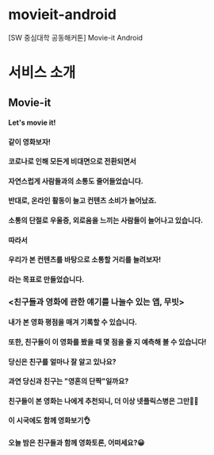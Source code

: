 # movieit-android
[SW 중심대학 공동해커톤] Movie-it Android  
  
  
  
# 서비스 소개  
  
## Movie-it  
  
#### Let's movie it! 
#### 같이 영화보자!  
  
#### 코로나로 인해 모든게 비대면으로 전환되면서 
#### 자연스럽게 사람들과의 소통도 줄어들었습니다.  
  
#### 반대로, 온라인 활동이 늘고 컨텐츠 소비가 늘어났죠. 
#### 소통의 단절로 우울증, 외로움을 느끼는 사람들이 늘어나고 있습니다. 
  
#### 따라서 
#### 우리가 본 컨텐츠를 바탕으로 소통할 거리를 늘려보자! 
#### 라는 목표로 만들었습니다.  
  
    
### <친구들과 영화에 관한 얘기를 나눌수 있는 앱, 무빗>  
  
#### 내가 본 영화 평점을 매겨 기록할 수 있습니다.  
#### 또한, 친구들이 이 영화를 봤을 때 몇 점을 줄 지 예측해 볼 수 있습니다!  
  
#### 당신은 친구를 얼마나 잘 알고 있나요? 
  
#### 과연 당신과 친구는 "영혼의 단짝"일까요? 
  
#### 친구들이 본 영화는 나에게 추천되니, 더 이상 넷플릭스병은 그만🙅‍♀️  
  
#### 이 시국에도 함께 영화보기👌  
  
#### 오늘 밤은 친구들과 함께 영화토론, 어떠세요?😀 
  
